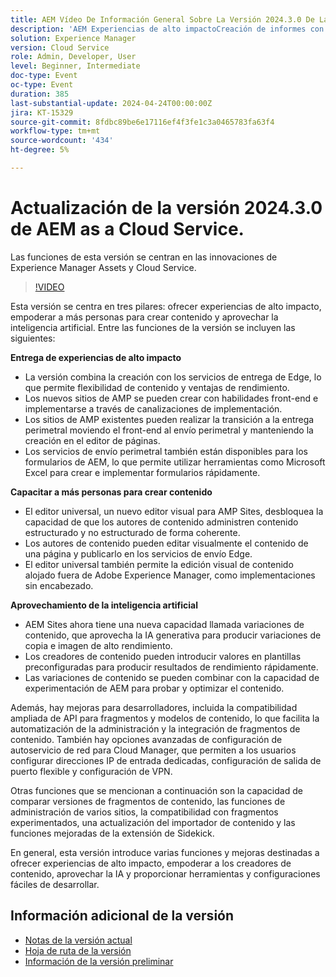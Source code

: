 ```yaml
---
title: AEM Vídeo De Información General Sobre La Versión 2024.3.0 De La Versión De
description: 'AEM Experiencias de alto impactoCreación de informes con Edge Delivery Services Edge Delivery Services para el contenido de formulariosContenido de todos, para todos los editores universales Actionable Intelligence AEM Sites: Generación de variaciones de contenido (GenAI)Rapid Development CruD OpenAPI para fragmentos y modelos de contenidoCloud Service Foundation Advanced NetworkingOtras mejoras importantes Comparar versiones de fragmentos de contenido Administración de varios sitios compatibilidad con fragmentos de experiencias Importador de contenido actualizado v1.51.0 Extensión de Sidekick v6.41.0'
solution: Experience Manager
version: Cloud Service
role: Admin, Developer, User
level: Beginner, Intermediate
doc-type: Event
oc-type: Event
duration: 385
last-substantial-update: 2024-04-24T00:00:00Z
jira: KT-15329
source-git-commit: 8fdbc89be6e17116ef4f3fe1c3a0465783fa63f4
workflow-type: tm+mt
source-wordcount: '434'
ht-degree: 5%

---
```


# Actualización de la versión 2024.3.0 de AEM as a Cloud Service.

Las funciones de esta versión se centran en las innovaciones de Experience Manager Assets y Cloud Service.

>[!VIDEO](https://video.tv.adobe.com/v/3428344/?learn=on)

Esta versión se centra en tres pilares: ofrecer experiencias de alto impacto, empoderar a más personas para crear contenido y aprovechar la inteligencia artificial. Entre las funciones de la versión se incluyen las siguientes:

**Entrega de experiencias de alto impacto**

* La versión combina la creación con los servicios de entrega de Edge, lo que permite flexibilidad de contenido y ventajas de rendimiento.
* Los nuevos sitios de AMP se pueden crear con habilidades front-end e implementarse a través de canalizaciones de implementación.
* Los sitios de AMP existentes pueden realizar la transición a la entrega perimetral moviendo el front-end al envío perimetral y manteniendo la creación en el editor de páginas.
* Los servicios de envío perimetral también están disponibles para los formularios de AEM, lo que permite utilizar herramientas como Microsoft Excel para crear e implementar formularios rápidamente.

**Capacitar a más personas para crear contenido**

* El editor universal, un nuevo editor visual para AMP Sites, desbloquea la capacidad de que los autores de contenido administren contenido estructurado y no estructurado de forma coherente.
* Los autores de contenido pueden editar visualmente el contenido de una página y publicarlo en los servicios de envío Edge.
* El editor universal también permite la edición visual de contenido alojado fuera de Adobe Experience Manager, como implementaciones sin encabezado.

**Aprovechamiento de la inteligencia artificial**

* AEM Sites ahora tiene una nueva capacidad llamada variaciones de contenido, que aprovecha la IA generativa para producir variaciones de copia e imagen de alto rendimiento.
* Los creadores de contenido pueden introducir valores en plantillas preconfiguradas para producir resultados de rendimiento rápidamente.
* Las variaciones de contenido se pueden combinar con la capacidad de experimentación de AEM para probar y optimizar el contenido.

<!--
**High Impact Experiences**
 * AEM Authoring with Edge Delivery Services
 * Edge Delivery Services for Forms

**Content by all, for all**
 * Universal Editor

**Actionable Intelligence**
 * AEM Sites: Generate Content Variations (GenAI)

**Rapid Development**
 * CruD OpenAPIs for Content Fragments and Models

**Cloud Service Foundation**
 * Advanced Networking

**Other Notable Enhancements**
 * Compare Content Fragment Versions
 * Multisite Management support for Experience Fragments
 * Updated Content Importer v1.51.0
 * Sidekick Extension v6.41.0
-->

Además, hay mejoras para desarrolladores, incluida la compatibilidad ampliada de API para fragmentos y modelos de contenido, lo que facilita la automatización de la administración y la integración de fragmentos de contenido. También hay opciones avanzadas de configuración de autoservicio de red para Cloud Manager, que permiten a los usuarios configurar direcciones IP de entrada dedicadas, configuración de salida de puerto flexible y configuración de VPN.

Otras funciones que se mencionan a continuación son la capacidad de comparar versiones de fragmentos de contenido, las funciones de administración de varios sitios, la compatibilidad con fragmentos experimentados, una actualización del importador de contenido y las funciones mejoradas de la extensión de Sidekick.

En general, esta versión introduce varias funciones y mejoras destinadas a ofrecer experiencias de alto impacto, empoderar a los creadores de contenido, aprovechar la IA y proporcionar herramientas y configuraciones fáciles de desarrollar.

<!--
Have questions about the release?  Discuss the release in [Experience League Communities](https://adobe.ly/3RPNYZF) -->

## Información adicional de la versión

* [Notas de la versión actual](https://experienceleague.adobe.com/docs/experience-manager-cloud-service/content/release-notes/home.html?lang=es)
* [Hoja de ruta de la versión](https://experienceleague.adobe.com/docs/experience-manager-release-information/aem-release-updates/update-releases-roadmap.html?lang=es)
* [Información de la versión preliminar](https://experienceleague.adobe.com/docs/experience-manager-cloud-service/content/release-notes/prerelease.html?lang=es)